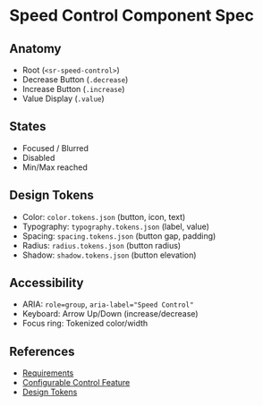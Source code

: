 # Speed Control Component Spec

## Anatomy
- Root (`<sr-speed-control>`)
- Decrease Button (`.decrease`)
- Increase Button (`.increase`)
- Value Display (`.value`)

## States
- Focused / Blurred
- Disabled
- Min/Max reached

## Design Tokens
- Color: `color.tokens.json` (button, icon, text)
- Typography: `typography.tokens.json` (label, value)
- Spacing: `spacing.tokens.json` (button gap, padding)
- Radius: `radius.tokens.json` (button radius)
- Shadow: `shadow.tokens.json` (button elevation)

## Accessibility
- ARIA: `role=group`, `aria-label="Speed Control"`
- Keyboard: Arrow Up/Down (increase/decrease)
- Focus ring: Tokenized color/width

## References
- [Requirements](../../README.md)
- [Configurable Control Feature](../../features/configurable_control.feature)
- [Design Tokens](../tokens/)
